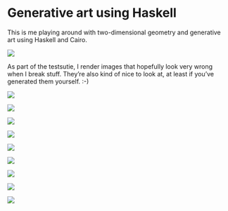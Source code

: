 # Generative art using Haskell

This is me playing around with two-dimensional geometry and generative art using
Haskell and Cairo.

![](out/haskell_logo_billard.svg)

As part of the testsutie, I render images that hopefully look very wrong when I
break stuff. They’re also kind of nice to look at, at least if you’ve generated
them yourself. :-)


![](test/out/billard_rectangular.svg)

![](test/out/billard_rectangular_hole.svg)

![](test/out/billard_lambda.svg)

![](test/out/billard_broken_table.svg)

![](test/out/intersection.svg)

![](test/out/mirror.svg)

![](test/out/mirror2.svg)

![](test/out/reflection.svg)

![](test/out/simple_operations.svg)
